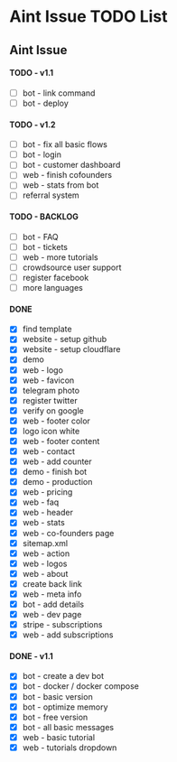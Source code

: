 # Aint Issue TODO List

## Aint Issue

#### TODO - v1.1

- [ ] bot - link command
- [ ] bot - deploy

#### TODO - v1.2

- [ ] bot - fix all basic flows
- [ ] bot - login
- [ ] bot - customer dashboard
- [ ] web - finish cofounders
- [ ] web - stats from bot
- [ ] referral system

#### TODO - BACKLOG

- [ ] bot - FAQ
- [ ] bot - tickets
- [ ] web - more tutorials
- [ ] crowdsource user support
- [ ] register facebook
- [ ] more languages

#### DONE

- [x] find template
- [x] website - setup github
- [x] website - setup cloudflare
- [x] demo
- [x] web - logo
- [x] web - favicon
- [x] telegram photo
- [x] register twitter
- [x] verify on google
- [x] web - footer color
- [x] logo icon white
- [x] web - footer content
- [x] web - contact
- [x] web - add counter
- [x] demo - finish bot
- [x] demo - production
- [x] web - pricing
- [x] web - faq
- [x] web - header
- [x] web - stats
- [x] web - co-founders page
- [x] sitemap.xml
- [x] web - action
- [x] web - logos
- [x] web - about
- [x] create back link
- [x] web - meta info
- [x] bot - add details
- [x] web - dev page
- [x] stripe - subscriptions
- [x] web - add subscriptions

#### DONE - v1.1

- [x] bot - create a dev bot
- [x] bot - docker / docker compose
- [x] bot - basic version
- [x] bot - optimize memory
- [x] bot - free version
- [x] bot - all basic messages
- [x] web - basic tutorial
- [x] web - tutorials dropdown
